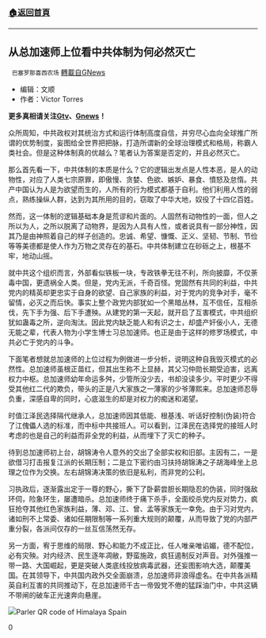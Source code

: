 ###  [:house:返回首頁](https://github.com/ourhimalayas/txt)
---

## 从总加速师上位看中共体制为何必然灭亡
` 巴塞罗那喜西农场` [轉載自GNews](https://gnews.org/zh-hans/510977/)

- 编辑：文顺
- 作者：Víctor Torres


**更多真相请关注[Gtv](https://gtv.org/)、[Gnews](https://gnews.org/)！**

众所周知，中共政权对其统治方式和运行体制高度自信，并穷尽心血向全球推广所谓的优势制度，妄图给全世界把把脉，打造所谓新的全球治理模式和格局，称霸人类社会。但是这种体制真的优越么？笔者认为答案是否定的，并且必然灭亡。

那么首先看一下，中共体制的本质是什么？它的逻辑出发点是人性本恶，是人的动物性，对应了人类七宗原罪，即傲慢、贪婪、色欲、嫉妒、暴食、憤怒及怠惰。共产中国认为人是为欲望而生的，人所有的行为模式都基于自利。他们利用人性的弱点，熟练操纵人群，达到为其所用的目的，窃取了中华大地，奴役了十四亿百姓。

然而，这一体制的逻辑基础本身是荒谬和片面的。人固然有动物性的一面，但人之所以为人，之所以脱离了动物界，是因为人具有人性，或者说具有一部分神性，因其乃是由神照着自己的样子创造的。忠诚、希望、慷慨、正义、坚韧、节制、节俭等等美德都是使人作为万物之灵存在的基石。中共体制建立在砂砾之上，根基不牢，地动山摇。

就中共这个组织而言，外部看似铁板一块，专政铁拳无往不利，所向披靡，不仅荼毒中国，更遗祸全人类。但是，党内无派，千奇百怪。党固然有共同的利益，中共党内的精英却更忠实于自身的欲望、自己家族的利益，对于党内的竞争对手，毫不留情，必灭之而后快。事实上整个政党内部犹如一个黑暗丛林，互不信任，互相杀伐，先下手为强、后下手遭殃。从建党的第一天起，就开启了互害模式，中共组织犹如蛊毒之所，逆向淘汰。因此党内缺乏能人和有识之士，却盛产奸佞小人，无德无能之辈，代表人物为小学生博士习总加速师。也正是由于这样的修罗场模式，中共必亡于党内的斗争。

下面笔者想就总加速师的上位过程为例做进一步分析，说明这种自我毁灭模式的必然性。总加速师虽根正苗红，但其出生称不上显赫，其父习仲勋长期受迫害，远离权力中枢。总加速师幼年命运多舛，少管所没少去，书却没读多少。平时更少不得受其他红二代的欺负，带头的正是八大家族之一薄家的少爷薄熙来。总加速师忍辱负重，深感自卑的同时，心底滋生的却是对权力的痴迷和渴望。

时值江泽民选择隔代继承人，总加速师因其低能、根基浅、听话好控制(伪装)符合了江傀儡人选的标准，而中标中共接班人。可以看到，江泽民在选择党的接班人时考虑的也是自己的利益而非全党的利益，从而埋下了灭亡的种子。

待到总加速师初上台，胡锦涛令人意外的交出了全部实权和旧部。主因有二，一是欲借习打击报复江派的长期压制；二是立下密约由习扶持胡锦涛之子胡海峰坐上总理之位作为交换。左右胡锦涛决策的依旧是私利，而非党的公利。

习执政后，逐渐露出定于一尊的野心，撕下了卧薪尝胆长期隐忍的伪装，同时强敌环伺，险象环生，屡遭暗杀。总加速师终于痛下杀手，全面绞杀党内反对势力，疯狂抢夺其他红色家族利益，薄、邓、江、曾、孟等家族无一幸免。由于习对党内，诸如刑不上常委、诸如任期限制等一系列重大规则的颠覆，从而导致了党的内部严重分裂，各派间仅存的一丝互信荡然无存。

另一方面，宥于思维的局限、野心和能力不成正比，任人唯亲唯谄媚，德不配位，必有灾殃。对内经济、民生逐年凋敝，野蛮施政，疯狂遏制反对声音。对外强推一带一路、大国崛起，更是突破人类底线投放病毒武器，还妄图影响大选，颠覆美国。在其领导下，中共国内政外交全面崩溃，总加速师非浪得虚名。在中共各派精英自利互害的共同推动下，在总加速师千古一帝毁党不倦的猛踩油门中，中共这辆不带闸的破车正光速奔向悬崖。

![]()![](https://gnews-media-offload.s3.amazonaws.com/wp-content/uploads/2020/10/25143553/image0-101.jpg)Parler QR code of Himalaya Spain

0
